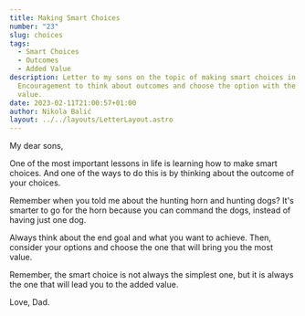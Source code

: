 ```yaml
---
title: Making Smart Choices
number: "23"
slug: choices
tags:
  - Smart Choices
  - Outcomes
  - Added Value
description: Letter to my sons on the topic of making smart choices in life.
  Encouragement to think about outcomes and choose the option with the most
  value.
date: 2023-02-11T21:00:57+01:00
author: Nikola Balić
layout: ../../layouts/LetterLayout.astro
---
```

My dear sons,

One of the most important lessons in life is learning how to make smart choices. And one of the ways to do this is by thinking about the outcome of your choices.

Remember when you told me about the hunting horn and hunting dogs? It's smarter to go for the horn because you can command the dogs, instead of having just one dog.

Always think about the end goal and what you want to achieve. Then, consider your options and choose the one that will bring you the most value.

Remember, the smart choice is not always the simplest one, but it is always the one that will lead you to the added value.

Love, Dad.